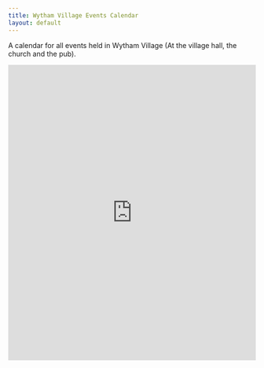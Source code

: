 ```yaml
---
title: Wytham Village Events Calendar
layout: default
---
```


A calendar for all events held in Wytham Village (At the village hall, the church and the pub).

<iframe src="https://www.google.com/calendar/embed?src=wythamvillageevents%40gmail.com&ctz=Europe/London"
  style="border: 0" width="100%" height="600"
  frameborder="0" scrolling="no"></iframe>
